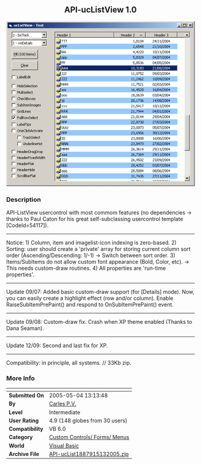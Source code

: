﻿<div align="center">

## API\-ucListView 1\.0

<img src="PIC2004976317994.gif">
</div>

### Description

API-ListView usercontrol with most commom features (no dependencies -&gt; thanks to Paul Caton for his great self-subclassing usercontrol template [CodeId=54117]). 

----

Notice: 1) Column, item and imagelist-icon indexing is zero-based. 2) Sorting: user should create a 'private' array for storing current column sort order (Ascending/Descending: 1/-1) -&gt; Switch between sort order. 3) Items/SubItems do not allow custom font appearance (Bold, Color, etc). -&gt; This needs custom-draw routines. 4) All properties are 'run-time properties'. 

----

Update 09/07: Added basic custom-draw support (for [Details] mode). Now, you can easily create a highlight effect (row and/or column). Enable RaiseSubItemPrePaint() and respond to OnSubItemPrePaint() event. 

----

Update 09/08: Custom-draw fix. Crash when XP theme enabled (Thanks to Dana Seaman). 

----

Update 12/09: Second and last fix for XP. 

----

Compatibility: in principle, all systems. // 33Kb zip.
 
### More Info
 


<span>             |<span>
---                |---
**Submitted On**   |2005-05-04 13:13:48
**By**             |[Carles P\.V\.](https://github.com/Planet-Source-Code/PSCIndex/blob/master/ByAuthor/carles-p-v.md)
**Level**          |Intermediate
**User Rating**    |4.9 (148 globes from 30 users)
**Compatibility**  |VB 6\.0
**Category**       |[Custom Controls/ Forms/  Menus](https://github.com/Planet-Source-Code/PSCIndex/blob/master/ByCategory/custom-controls-forms-menus__1-4.md)
**World**          |[Visual Basic](https://github.com/Planet-Source-Code/PSCIndex/blob/master/ByWorld/visual-basic.md)
**Archive File**   |[API\-ucList1887915132005\.zip](https://github.com/Planet-Source-Code/carles-p-v-api-uclistview-1-0__1-56021/archive/master.zip)








